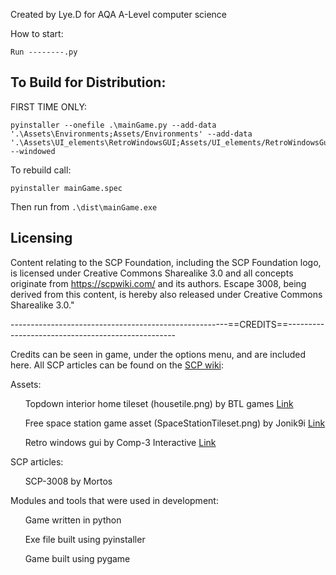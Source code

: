 Created by Lye.D for AQA A-Level computer science

How to start:

```
Run --------.py
```

## To Build for Distribution:

FIRST TIME ONLY: 
```
pyinstaller --onefile .\mainGame.py --add-data '.\Assets\Environments;Assets/Environments' --add-data '.\Assets\UI_elements\RetroWindowsGUI;Assets/UI_elements/RetroWindowsGui' --windowed
```

To rebuild call:
```
pyinstaller mainGame.spec
```

Then run from `.\dist\mainGame.exe`

## Licensing
Content relating to the SCP Foundation, including the SCP Foundation logo, is licensed under Creative Commons Sharealike 3.0 and all concepts originate from https://scpwiki.com/ and its authors. Escape 3008, being derived from this content, is hereby also released under Creative Commons Sharealike 3.0."

------------------------------------------------------==CREDITS==--------------------------------------------------

Credits can be seen in game, under the options menu, and are included here. All SCP articles can be found on the [SCP wiki](https://scpwiki.com/):

Assets:

&nbsp;&nbsp;&nbsp;&nbsp;&nbsp;&nbsp;Topdown interior home tileset (housetile.png) by BTL games  [Link](https://btl-games.itch.io/topdown)

&nbsp;&nbsp;&nbsp;&nbsp;&nbsp;&nbsp;Free space station game asset (SpaceStationTileset.png) by Jonik9i  [Link](https://jonik9i.itch.io/free-space-station-game-asset)
	
&nbsp;&nbsp;&nbsp;&nbsp;&nbsp;&nbsp;Retro windows gui by Comp-3 Interactive  [Link](https://comp3interactive.itch.io/retro-windows-gui)



SCP articles:

&nbsp;&nbsp;&nbsp;&nbsp;&nbsp;&nbsp;SCP-3008 by Mortos

Modules and tools that were used in development:

&nbsp;&nbsp;&nbsp;&nbsp;&nbsp;&nbsp;Game written in python

&nbsp;&nbsp;&nbsp;&nbsp;&nbsp;&nbsp;Exe file built using pyinstaller

&nbsp;&nbsp;&nbsp;&nbsp;&nbsp;&nbsp;Game built using pygame
